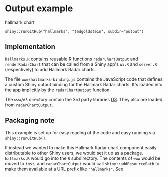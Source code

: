 # Output example

hallmark chart


`shiny::runGitHub("hallmarks", "tedgoldstein", subdir="output")`

## Implementation

`hallmarks.R` contains reusable R functions `radarChartOutput` and
`renderRadarChart` that can be called from a Shiny app's `ui.R` and
`server.R` (respectively) to add Hallmark Radar charts.

The file `www/hallmarks-binding.js` contains the JavaScript code
that defines a custom Shiny output binding for the Hallmark Radar charts.
It's loaded into the app implicitly by the `radarChartOutput` function.

The `www/d3` directory contain the 3rd party
libraries [D3](http://d3js.org/). They
also are loaded from `radarChartOutput`.

## Packaging note

This example is set up for easy reading of the code and easy running
via `shiny::runGitHub()`.

If instead we wanted to make this Hallmark Radar chart component easily
distributable to other Shiny users, we would set it up as a package.
`hallmarks.R` would go into the `R` subdirectory. The contents of
`www` would be moved to `inst`, and `radarChartOutput` would call
`shiny::addResourcePath` to make them available at a URL prefix
like `"hallmarks"`. See
